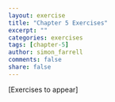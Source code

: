 ```yaml
---
layout: exercise
title: "Chapter 5 Exercises"
excerpt: ""
categories: exercises
tags: [chapter-5]
author: simon_farrell
comments: false
share: false
---
```


[Exercises to appear]